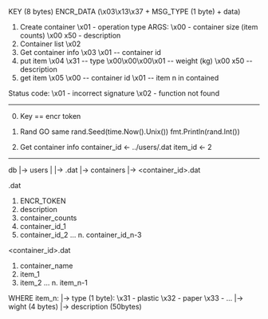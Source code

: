 
KEY (8 bytes)
ENCR_DATA (\x03\x13\x37 + MSG_TYPE (1 byte) + data)

1. Create container
   \x01 - operation type
   ARGS:
        \x00 - container size (item counts)
        \x00 x50 - description
2. Container list
   \x02
3. Get container info
   \x03
   \x01 -- container id
4. put item
   \x04
   \x31 -- type
   \x00\x00\x00\x01 -- weight (kg)
   \x00 x50 -- description
5. get item
   \x05
   \x00 -- container id
   \x01 -- item n in contained


Status code:
\x01 - incorrect signature
\x02 - function not found

-----

0. Key == encr token

1. Rand GO same
   rand.Seed(time.Now().Unix())
   fmt.Println(rand.Int())
   
2. Get container info
    container_id <- ../users/<key>.dat
    item_id <- 2

-----

db
|-> users
|     |-> <key>.dat
|-> containers
      |-> <container_id>.dat


<key>.dat
1. ENCR_TOKEN
2. description
3. container_counts
4. container_id_1
5. container_id_2 
   ... 
n. container_id_n-3

<container_id>.dat
1. container_name
2. item_1
3. item_2
   ...
n. item_n-1

WHERE item_n:
    |-> type (1 byte):
        \x31 - plastic
        \x32 - paper
        \x33 - ...
    |-> wight (4 bytes)
    |-> description (50bytes)
